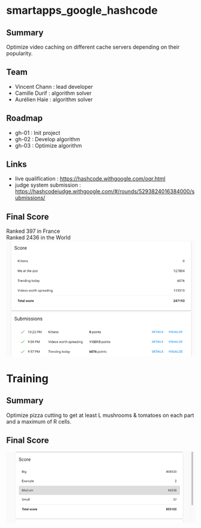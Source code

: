 # smartapps_google_hashcode

## Summary

Optimize video caching on different cache servers depending on their popularity.

## Team

- Vincent Chann : lead developer
- Camille Durif : algorithm solver
- Aurélien Haie : algorithm solver

## Roadmap

- gh-01 : Init project
- gh-02 : Develop algorithm
- gh-03 : Optimize algorithm

## Links

- live qualification : https://hashcode.withgoogle.com/oqr.html
- judge system submission : https://hashcodejudge.withgoogle.com/#/rounds/5293824016384000/submissions/

## Final Score 

Ranked 397 in France  
Ranked 2436 in the World  
![Screenshot](final_score_qualification.png)

# Training

## Summary

Optimize pizza cutting to get at least L mushrooms & tomatoes on each part and a maximum of R cells.

## Final Score 

![Screenshot](final_score_training.png)